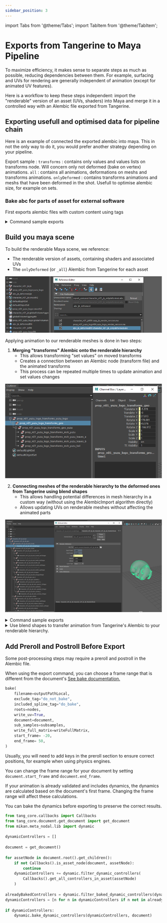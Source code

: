 ```yaml
---
sidebar_position: 3
---
```

import Tabs from '@theme/Tabs';
import TabItem from '@theme/TabItem';

# Exports from Tangerine to Maya Pipeline

To maximize efficiency, it makes sense to separate steps as much as possible, reducing dependencies between them.
For example, surfacing and UVs for rendering are generally independent of animation (except for animated UV features).

Here is a workflow to keep these steps independent: import the "renderable" version of an asset (UVs, shaders) into Maya and merge it in a controlled way with an Alembic file exported from Tangerine.

## Exporting usefull and optimised data for pipeline chain

Here is an example of connected the exported alembic into maya.
This in not the only way to do it, you would prefer another strategy depending on your pipeline.

Export sample :
`transforms` : contains only values and values lists on transforms node. Will concern only not deformed (bake on vertex) animations.
`all` : contains all animations, deformations on meshs and transforms animations.
`onlyDeformed` : contains transforms animations and meshs that have been deformed in the shot. Usefull to optimise alembic size, for example on sets.

### Bake abc for parts of asset for external software

First exports alembic files with custom content using tags

<details>

  <summary>Command sample exports</summary>

    This sample code is based on scene `three_capy.shot` available in demo package.
    We focus on two assets, `character_n01_jb:jb` and `prop_n01_yuzu_logo:yuzu_logo`.
    ```
    from tang_core.document.get_document import get_document

    from meta_nodal_py import SceneGraphNode, Geometry, SplineCurve
    def getAllHierarchy(node, nodeType=None):
            result = []
            if nodeType == "mesh":
                classInstance = Geometry
            elif nodeType == "spline":
                classInstance = SplineCurve
            elif not nodeType == "group":
                classInstance = SceneGraphNode
            else:
                classInstance = None

            for it in node.depth_first_skippable_iterator():
                node = it.node
                if not isinstance(node, SceneGraphNode) and not isinstance(node, classInstance):
                    it.skip_children()
                elif (classInstance is not None and isinstance(node, classInstance)):
                    result.append(node)
            return result

    def setBakeTagOnNode(bake, node, tagger=None):
        """Helper function to set the :param node: tags "do_bake" and "do_not_bake" according to the :param bakable:
        Perform tag existence check before tagging or untagging.
        if you intend to use this method on a lot of nodes, please provide a tagger with the tags "do_bake" and
            "do_not bake" already created, for performance reasons.

        :param bake: Wether the node shall be tagged bakable or not.
        :type bake: bool
        :param node: Tangerine node instance to change tags
        :type node: Node
        :param tagger: Tagger instance to avoid create a new one each time, defaults to None
        :type tagger: Tagger, Optional
        """

        if not tagger:
            tagger = get_document().tagger
            tagger.create_tag("do_not_bake", show_in_gui=False)
            tagger.create_tag("do_bake", show_in_gui=False)

        if bake:
            if not tagger.has_tag("do_bake", node):
                tagger.tag_node("do_bake", node)
            if tagger.has_tag("do_not_bake", node):
                tagger.untag_node("do_not_bake", node)
        else:
            if tagger.has_tag("do_bake", node):
                tagger.untag_node("do_bake", node)
            if not tagger.has_tag("do_not_bake", node):
                tagger.tag_node("do_not_bake", node)
    ```
    ```python
    from meta_nodal_py import Geometry, DisplayNode, Camera, CrossShapeTool
    from tang_core.abc import is_geom_mesh_modified_from_abc_source, AbcFilesKeepOpen
    from tang_core.document.get_document import get_document
    from tang_core.bake import bake

    document = get_document()

    capyJbAssetNode = document.root().find("character_n01_jb:jb")
    yuzuAssetNode = document.root().find("prop_n01_yuzu_logo:yuzu_logo")
    nodes = [capyJbAssetNode, yuzuAssetNode]

    tagger = document.tagger
    tagger.create_tag("do_not_bake", show_in_gui=False)
    tagger.create_tag("do_bake", show_in_gui=False)

    deformedGeometryNodes = []
    allGeometryChildren = []
    notGeoTranformsHierarchy = []

    with AbcFilesKeepOpen(document) as abc_files_keep_open:
        for node in nodes:
            nothingToBake = True
            for node in node.get_children():
                # disable bake on every part of rig without geometry. Clean and optimize exported alembic files.
                if not node.get_name() == "geo":
                    setBakeTagOnNode(False, node, tagger)
                    continue

                # Get only the "geo" children, to filter parsing on geometry in this sample.
                geoChildren = getAllHierarchy(node, nodeType="mesh")
                for child in geoChildren:
                    allGeometryChildren.append(child)
                    if isinstance(child, Geometry):
                        try:
                            if is_geom_mesh_modified_from_abc_source(child, abc_files_keep_open):
                                deformedGeometryNodes.append(child)
                        except TangValueError as err:
                            # If the node is a Locator, an exception is also raised,
                            inputPlug = child.mesh_in.get_plug_input()
                            if inputPlug and isinstance(inputPlug.get_node(), CrossShapeTool):
                                print("Ignoring locator %s", child.get_name())


    # if you need to export spline, add a bake tag. By default, not baked.
    # for node in nodes:
    #     children = getAllHierarchy(node, nodeType="spline")

    abcExportFolder = "E:/TEMP/Tangerine/Tangerine Demo 2025/api_samples/abc_export_usecase/"

    # First export, we want only transforms in the hierarchy of "geo" node
    for node in allGeometryChildren:
        print(node.get_full_name())
        setBakeTagOnNode(False, node, tagger) # we add a tag on do_not_bake that we will use as a filter in bake abc file

    try:
        bake(
            filename=abcExportFolder + "character_n01_jb_transforms.abc",
            exclude_tag="do_not_bake",
            included_spline_tag="do_bake",
            roots=[capyJbAssetNode],
            write_uv=True, # possible to disblae uv writing
            document=document,
            sub_samples=[],
            write_full_matrix=True,
            start_frame= 1,
            end_frame= document.end_frame,
        )
    except AttributeError:
        print(
            "Error exporting node %s, please check the hierarchy", str([node.get_name() for node in nodes])
        )

    try:
        bake(
            filename=abcExportFolder + "prop_n01_yuzu_logo_transforms.abc",
            exclude_tag="do_not_bake",
            included_spline_tag="do_bake",
            roots=[yuzuAssetNode],
            write_uv=True, # possible to disblae uv writing
            document=document,
            sub_samples=[],
            write_full_matrix=True,
            start_frame= 1,
            end_frame= document.end_frame,
        )
    except AttributeError:
        print(
            "Error exporting node %s, please check the hierarchy", str([node.get_name() for node in nodes])
        )

    # Second export only deformed mesh for jb capy
    for node in deformedGeometryNodes:
        # other geometry still have the do_not_bake_tag.
        setBakeTagOnNode(True, node, tagger) # we add a tag on do_not_bake that we will use as a filter in bake abc file

    try:
        bake(
            filename=abcExportFolder + "character_n01_jb_onlydeformed.abc",
            exclude_tag="do_not_bake",
            included_spline_tag="do_bake",
            roots=[capyJbAssetNode],
            write_uv=True, # possible to disblae uv writing
            document=document,
            sub_samples=[],
            write_full_matrix=True,
            start_frame= 1,
            end_frame= document.end_frame,
        )
    except AttributeError:
        print(
            "Error exporting node %s, please check the hierarchy", str([node.get_name() for node in nodes])
        )
    # Third export all nodes in geometry
    for node in allGeometryChildren:
        # other geometry still have the do_not_bake_tag.
        setBakeTagOnNode(True, node, tagger) # we add a tag on do_not_bake that we will use as a filter in bake abc file

    try:
        bake(
            filename=abcExportFolder + "character_n01_jb_all.abc",
            exclude_tag="do_not_bake",
            included_spline_tag="do_bake",
            roots=[capyJbAssetNode],
            write_uv=True, # possible to disblae uv writing
            document=document,
            sub_samples=[],
            write_full_matrix=True,
            start_frame= 1,
            end_frame= document.end_frame,
        )
    except AttributeError:
        print(
            "Error exporting node %s, please check the hierarchy", str([node.get_name() for node in nodes])
        )

    try:
        bake(
            filename=abcExportFolder + "prop_n01_yuzu_logo_all.abc",
            exclude_tag="do_not_bake",
            included_spline_tag="do_bake",
            roots=[yuzuAssetNode],
            write_uv=True, # possible to disblae uv writing
            document=document,
            sub_samples=[],
            write_full_matrix=True,
            start_frame= 1,
            end_frame= document.end_frame,
        )
    except AttributeError:
        print(
            "Error exporting node %s, please check the hierarchy", str([node.get_name() for node in nodes])
        )
    ```
</details>

## Build you maya scene

To build the renderable Maya scene, we reference:
- The renderable version of assets, containing shaders and associated UVs
- The `onlyDeformed` (or `_all`) Alembic from Tangerine for each asset

![References in Maya render scene](./../img/references_build_render_scene_three_capy.png)

Applying animation to our renderable meshes is done in two steps:

1. **Merging "transforms" Alembic onto the renderable hierarchy**
    - This allows transforming "set values" on moved transforms
    - Creates a connection between an Alembic node (transform file) and the animated transforms
    - This process can be repeated multiple times to update animation and set values changes

![Transform Curves Only](./../img/transforms_curves_only.png)

2. **Connecting meshes of the renderable hierarchy to the deformed ones from Tangerine using blend shapes**
    - This allows handling potential differences in mesh hierarchy in a custom way (without using the AlembicImport algorithm directly)
    - Allows updating UVs on renderable meshes without affecting the animated parts

![Deformed Hierarchy Connected](./../img/deformed_hierarchy_abc_geometry_reading.png)


<details>
  <summary>Command sample exports</summary>

    This sample code is based on the scene `three_capy.shot` available in the demo package.
    You should have your renderable assets referenced in the Maya scene before merging Alembic animation data.

    ![Renderable Assets Referenced in Maya](./../img/build_scene_render_references.png)


    ```python
    def disconnectCustomAttributes(attributes, topNode):
        """
        It is necessary to unplug attribute connections in destination before tu plus an alembic
        cause mergeAbc plug-in won't connect an attribute if there is a destination pluged in the attribute.
        """
        attributesDict = {}
        relativeNodes = cmds.listRelatives(topNode, ad=True, type="transform", f=True) or list()
        relativeNodes = cmds.ls(relativeNodes, exactType="transform", l=True)

        for node in relativeNodes:
            for attribute in attributes:
                if cmds.attributeQuery(attribute, n=node, ex=True):
                    connections = cmds.listConnections(node + "." + attribute, p=True, source=False)
                    if not connections:
                        continue
                    attributesDict.setdefault(node, []).append((attribute, connections))
                    for connection in connections:
                        cmds.disconnectAttr(node + "." + attribute, connection)

        return attributesDict

    def connectCustomAttributes(connectionsDict):
        """
        We reconnecte attribut desination after plug alembic node
        """
        for node, connectionAttributeList in connectionsDict.items():
            for attributeTuple in connectionAttributeList:
                attribute, connections = attributeTuple
                if not connections:
                    continue
                for connection in connections:
                    # test if we have connections from reference
                    if not cmds.listConnections(connection, d=False, s=True):
                        cmds.connectAttr(node + "." + attribute, connection)

    #
    alembicPath = "E:/TEMP/tangerine/Tangerine Demo 2025/api_samples/abc_export_usecase/prop_n01_yuzu_logo_transforms.abc"
    assetTopNode = "prop_n01_yuzu_logo:yuzu_logo"
    assetNamespace = "prop_n01_yuzu_logo"

    # AlembicImport plugin in maya does not know how to deal with attributs already connected, to merge a incoming alembic.
    # We desconnect it for merge, and reconnect them after. You can also use this to force a connection in your render scene, to drive values not from animated alembic from tangerine but another input.
    # searching for every custom attribute of the hierarchy.
    nodesWithCustomAttributs = (
    cmds.ls(
        [assetNamespace + ":c_*", assetNamespace + ":geo_*", assetNamespace + ":grp_*"],
        exactType="transform",
        l=True,
    )
    or list()
    )
    nodesWithCustomAttributs.append(assetTopNode)

    attributes = ["visibility"]
    for controler in nodesWithCustomAttributs:
        customAttributes = cmds.listAttr(controler, ud=True) or list()
        attributes.extend(customAttributes)

    attributesConnections = disconnectCustomAttributes(set(attributes), assetTopNode)

    cmd = 'AbcImport -mode import -connect "%s" "%s";' % (assetTopNode, alembicPath)
    print("executing command : %s" % cmd)
    alembicNode = mel.eval(cmd)

    connectCustomAttributes(attributesConnections)
    ```

    End up with connections made directly by AbcImport plugin
    ![gui merging_transformed_abc](./../img/merging_transformed_abc.png)
</details>

<details>
  <summary>Use blend shapes to transfer animation from Tangerine's Alembic to your renderable hierarchy.</summary>

    ```python
    topNodeAbc = "abc_jb_deformed:jb"
    namespaceAbc= topNodeAbc.split(":")[0]
    namespace = "character_n01_jb"
    childrenShapes = cmds.listRelatives(topNodeAbc, type=["mesh"], ad=True, f=True) or list()
    childrenShapes = list(set(childrenShapes) - set(cmds.ls(childrenShapes, l=True, io=True)))
    childrenMeshs = [x for x in childrenShapes if cmds.objectType(x) == "mesh"]


    # plug blendshape on original hierarchie
    for shape in childrenShapes:
        renderMesh = shape.replace(namespaceAbc + ":", namespace + ":")

        if cmds.objExists(renderMesh) and cmds.objectType(shape) == "mesh":

            # hack disconnect attribute in input
            meshVisibility = cmds.getAttr(renderMesh + ".visibility")
            inputConnections = (
                cmds.listConnections(shape + ".visibility", destination=False, p=True, c=True) or list()
            )
            # If one of the meshes in blendshape is hidden, the command fail. So we show the meshes, and we hide them after blendshape

            for x in range(0, len(inputConnections) - 1, 2):
                cmds.disconnectAttr(inputConnections[x + 1], inputConnections[x])

            # shape has to be visible to be deformable (specificity maya - alembic plugin)
            if meshVisibility is False:
                cmds.setAttr(shape + ".visibility", True)

            # plug blendshape
            try:
                blendShapeName = cmds.blendShape(shape, renderMesh)[0]
                cmds.blendShape(blendShapeName, edit=True, w=(0, 1))
            except RuntimeError:
                pass

            if meshVisibility is False:
                cmds.setAttr(shape + ".visibility", False)

    ```
    At the end, merge with blendshape creation creates a node graph similar to this one

    ![gui merging_deformed_abc_with_blendshape](./../img/merging_deformed_abc_with_blendshape.png)

</details>

## Add Preroll and Postroll Before Export

Some post-processing steps may require a preroll and postroll in the Alembic file.

When using the export command, you can choose a frame range that is different from the document's
[See bake documentation.](api#export-to-alembic)

```python
bake(
    filename=outputPathLocal,
    exclude_tag="do_not_bake",
    included_spline_tag="do_bake",
    roots=nodes,
    write_uv=True,
    document=document,
    sub_samples=subsamples,
    write_full_matrix=writeFullMatrix,
    start_frame= -20,
    end_frame= 50,
)
```
Usually, you will need to add keys in the preroll section to ensure correct positions, for example when using physics engines.

You can change the frame range for your document by setting `document.start_frame` and `document.end_frame`.

If your animation is already validated and includes dynamics, the dynamics are calculated based on the document's first frame.
Changing the frame range will affect these calculations.

You can bake the dynamics before exporting to preserve the correct results.


```python
from tang_core.callbacks import Callbacks
from tang_core.document.get_document import get_document
from mikan.meta_nodal.lib import dynamic

dynamicControllers = []

document = get_document()

for assetNode in document.root().get_children():
    if not Callbacks().is_asset_node(document, assetNode):
        continue
    dynamicControllers += dynamic.filter_dynamic_controllers(
        Callbacks().get_all_controllers_in_asset(assetNode)
    )

alreadyBakedControllers = dynamic.filter_baked_dynamic_controllers(dynamicControllers)
dynamicControllers = [n for n in dynamicControllers if n not in alreadyBakedControllers]

if dynamicControllers:
    dynamic.bake_dynamic_controllers(dynamicControllers, document)
```
